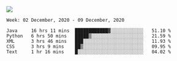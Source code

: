 <!--
**Mat2ja/Mat2ja** is a ✨ _special_ ✨ repository because its `README.md` (this file) appears on your GitHub profile.

Here are some ideas to get you started:

- 🔭 I’m currently working on ...
- 🌱 I’m currently learning ...
- 👯 I’m looking to collaborate on ...
- 🤔 I’m looking for help with ...
- 💬 Ask me about ...
- 📫 How to reach me: ...
- 😄 Pronouns: ...
- ⚡ Fun fact: ...
-->

<img src='https://media.giphy.com/media/xT9IgG50Fb7Mi0prBC/giphy.gif'>

<!--START_SECTION:waka-->
```text
Week: 02 December, 2020 - 09 December, 2020

Java     16 hrs 11 mins  ████████████▓░░░░░░░░░░░░   51.10 % 
Python   6 hrs 50 mins   █████▒░░░░░░░░░░░░░░░░░░░   21.59 % 
XML      3 hrs 46 mins   ███░░░░░░░░░░░░░░░░░░░░░░   11.93 % 
CSS      3 hrs 9 mins    ██▒░░░░░░░░░░░░░░░░░░░░░░   09.95 % 
Text     1 hr 16 mins    █░░░░░░░░░░░░░░░░░░░░░░░░   04.02 % 
```
<!--END_SECTION:waka-->
